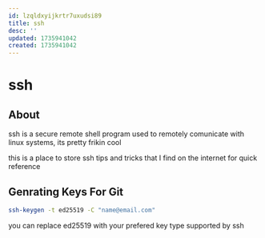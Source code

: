 ```yaml
---
id: lzqldxyijkrtr7uxudsi89
title: ssh
desc: ''
updated: 1735941042
created: 1735941042
---
```

# ssh

## About

ssh is a secure remote shell program used to remotely comunicate with linux systems,
its pretty frikin cool

this is a place to store ssh tips and tricks that I find on the internet for quick
reference

## Genrating Keys For Git

```bash
ssh-keygen -t ed25519 -C "name@email.com" 
```

you can replace ed25519 with your prefered key type supported by ssh
